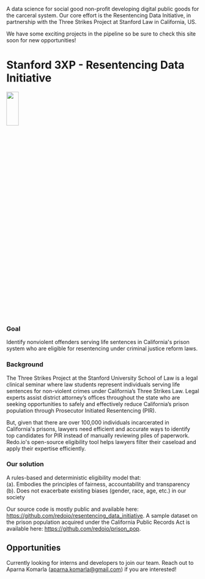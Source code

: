 A data science for social good non-profit developing digital public goods for the carceral system. Our core effort is the Resentencing Data Initiative, in partnership with the Three Strikes Project at Stanford Law in California, US.

We have some exciting projects in the pipeline so be sure to check this site soon for new opportunities!

# Stanford 3XP - Resentencing Data Initiative

<!---<img src= "https://github.com/redoio/three_strikes_project/assets/124313756/9f54f1f8-e1ff-4ce3-a575-807187824d76" width = "20%" height = "20%">--->
<img src= "https://github.com/redoio/.github/assets/124313756/9f405081-081a-4716-b8a6-f90f840fa8f5" width = "25%" height = "15%">

### Goal 

Identify nonviolent offenders serving life sentences in California's prison system who are eligible for resentencing under criminal justice reform laws. 

### Background

The Three Strikes Project at the Stanford University School of Law is a legal clinical seminar where law students represent individuals serving life sentences for non-violent crimes under California’s Three Strikes Law. Legal experts assist district attorney’s offices throughout the state who are seeking opportunities to safely and effectively reduce California’s prison population through Prosecutor Initiated Resentencing (PIR). 

But, given that there are over 100,000 individuals incarcerated in California's prisons, lawyers need efficient and accurate ways to identify top candidates for PIR instead of manually reviewing piles of paperwork. Redo.io's open-source eligibility tool helps lawyers filter their caseload and apply their expertise efficiently. 

### Our solution

A rules-based and deterministic eligibility model that:<br>
(a). Embodies the principles of fairness, accountability and transparency<br>
(b). Does not exacerbate existing biases (gender, race, age, etc.) in our society<br>

Our source code is mostly public and available here: https://github.com/redoio/resentencing_data_initiative. A sample dataset on the prison population acquired under the California Public Records Act is available here: https://github.com/redoio/prison_pop. 

## Opportunities

Currently looking for interns and developers to join our team. Reach out to Aparna Komarla (aparna.komarla@gmail.com) if you are interested!
